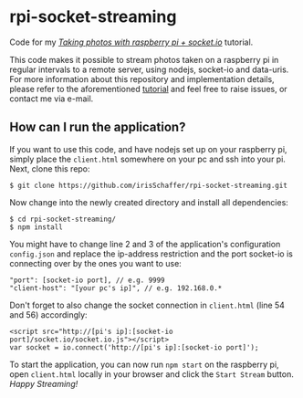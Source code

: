 # rpi-socket-streaming
Code for my *[Taking photos with raspberry pi + socket.io]( http://irisschaffer.com/taking-photos-with-raspberry-pi-socket-io/)* tutorial.

This code makes it possible to stream photos taken on a raspberry pi in regular intervals to a remote server, using nodejs, socket-io and data-uris.
For more information about this repository and implementation details, please refer to the aforementioned [tutorial]( http://irisschaffer.com/taking-photos-with-raspberry-pi-socket-io/) and feel free to raise issues, or contact me via e-mail.

## How can I run the application?
If you want to use this code, and have nodejs set up on your raspberry pi, simply place the `client.html` somewhere on your pc and ssh into your pi. Next, clone this repo:

    $ git clone https://github.com/irisSchaffer/rpi-socket-streaming.git

Now change into the newly created directory and install all dependencies:

    $ cd rpi-socket-streaming/
    $ npm install

You might have to change line 2 and 3 of the application's configuration `config.json` and replace the ip-address restriction and the port socket-io is connecting over by the ones you want to use:

    "port": [socket-io port], // e.g. 9999
    "client-host": "[your pc's ip]", // e.g. 192.168.0.*

Don't forget to also change the socket connection in `client.html` (line 54 and 56) accordingly:

    <script src="http://[pi's ip]:[socket-io port]/socket.io/socket.io.js"></script>
    var socket = io.connect('http://[pi's ip]:[socket-io port]');
  
To start the application, you can now run `npm start` on the raspberry pi, open `client.html` locally in your browser and click the `Start Stream` button. *Happy Streaming!*


